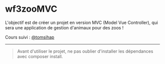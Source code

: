 # wf3zooMVC

L'objectif est de créer un projet en version MVC (Model Vue Controller), qui sera une application de gestion d'animaux pour des zoos !

Cours suivi : [@tomsihap](https://github.com/tomsihap/allcourses/blob/master/POO/03-mvc.md)


--- 

> Avant d'utiliser le projet, ne pas oublier d'installer les dépendances avec composer install.
